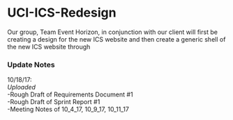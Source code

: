 # UCI-ICS-Redesign

Our group, Team Event Horizon, in conjunction with our client will first be creating a design for the new ICS website and then create a generic shell of the new ICS website through 

### Update Notes
10/18/17:
<br> *Uploaded*
<br>  -Rough Draft of Requirements Document #1
<br>  -Rough Draft of Sprint Report #1
<br>  -Meeting Notes of 10_4_17, 10_9_17, 10_11_17


